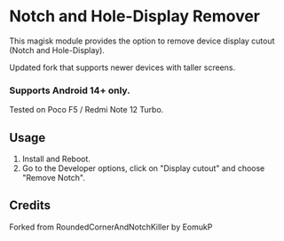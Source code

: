 # Notch and Hole-Display Remover

This magisk module provides the option to remove device display cutout (Notch and Hole-Display).

Updated fork that supports newer devices with taller screens.

### Supports Android 14+ only.

Tested on Poco F5 / Redmi Note 12 Turbo.

## Usage

1. Install and Reboot.
2. Go to the Developer options, click on "Display cutout" and choose "Remove Notch".

## Credits
Forked from RoundedCornerAndNotchKiller by EomukP
